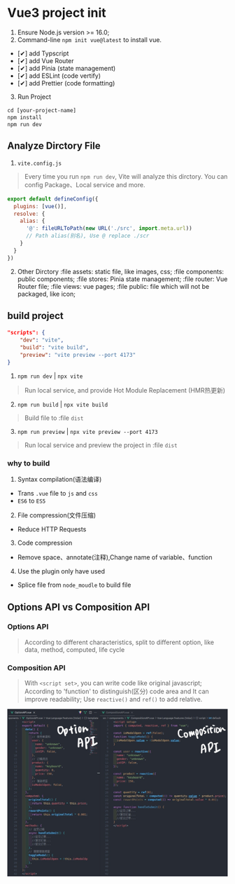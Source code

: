 # Vue3 project init
1. Ensure Node.js version >= 16.0;
2. Command-line `npm init vue@latest` to install vue.
 - [✔] add Typscript
 - [✔] add Vue Router 
 - [✔] add Pinia (state management)
 - [✔] add ESLint (code vertify) 
 - [✔] add Prettier (code formatting)
3. Run Project
 ```shell
 cd [your-project-name]
 npm install
 npm run dev
 ```

## Analyze Dirctory File
1. `vite.config.js`
> Every time you run `npm run dev`, Vite will analyze this dirctory.
> You can config Package、Local service and more.

```js
export default defineConfig({
  plugins: [vue()],
  resolve: {
    alias: {
      '@': fileURLToPath(new URL('./src', import.meta.url))
      // Path alias(别名), Use @ replace ./scr
    }
  }
})
```

2. Other Dirctory
:file assets: static file, like images, css;
:file components: public components;
:file stores: Pinia state management;
:file router: Vue Router file;
:file views: vue pages;
:file public: file which will not be packaged, like icon;

## build project
```json
"scripts": {
    "dev": "vite",
    "build": "vite build",
    "preview": "vite preview --port 4173"
}
```
1. `npm run dev` | `npx vite`

> Run local service, and provide Hot Module Replacement (HMR热更新)

2. `npm run build` | `npx vite build`

> Build file to :file `dist`

3. `npm run preview` | `npx vite preview --port 4173`

> Run local service and preview the project in :file `dist`

### why to build
1. Syntax compilation(语法编译)
 - Trans `.vue` file to `js` and `css`
 - `ES6` to `ES5`
2. File compression(文件压缩)
 - Reduce HTTP Requests
3. Code compression
 - Remove space、annotate(注释),Change name of variable、function
4. Use the plugin only have used
 - Splice file from `node_moudle` to build file

## Options API vs Composition API

### Options API
> According to different characteristics, split to different option, like data, method, computed, life cycle

### Composition API
> With `<script set>`, you can write code like original javascript;
> According to 'function' to distinguish(区分) code area and It can improve readability;
> Use `reactive()` and `ref()` to add relative.

![distinguish](../_static/images/vue/optionApi.jpg "Options vs Composition")